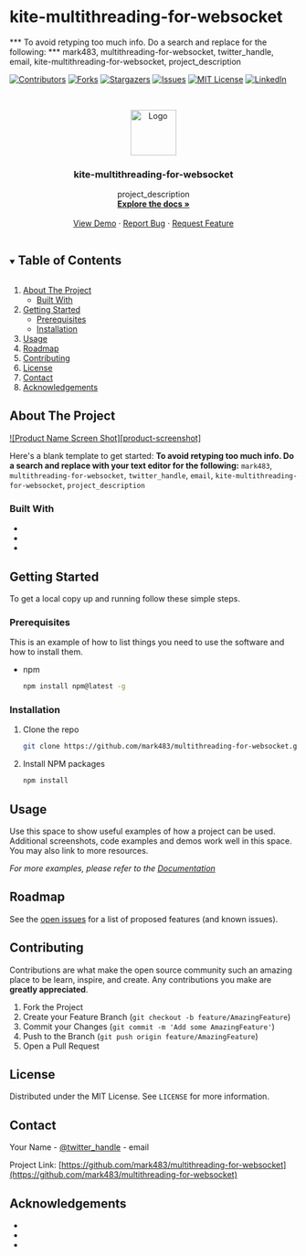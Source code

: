 # kite-multithreading-for-websocket


*** To avoid retyping too much info. Do a search and replace for the following:
*** mark483, multithreading-for-websocket, twitter_handle, email, kite-multithreading-for-websocket, project_description



<!-- PROJECT SHIELDS -->
<!--
*** I'm using markdown "reference style" links for readability.
*** Reference links are enclosed in brackets [ ] instead of parentheses ( ).
*** See the bottom of this document for the declaration of the reference variables
*** for contributors-url, forks-url, etc. This is an optional, concise syntax you may use.
*** https://www.markdownguide.org/basic-syntax/#reference-style-links
-->
[![Contributors][contributors-shield]][contributors-url]
[![Forks][forks-shield]][forks-url]
[![Stargazers][stars-shield]][stars-url]
[![Issues][issues-shield]][issues-url]
[![MIT License][license-shield]][license-url]
[![LinkedIn][linkedin-shield]][linkedin-url]



<!-- PROJECT LOGO -->
<br />
<p align="center">
  <a href="https://github.com/mark483/multithreading-for-websocket">
    <img src="images/logo.png" alt="Logo" width="80" height="80">
  </a>

  <h3 align="center">kite-multithreading-for-websocket</h3>

  <p align="center">
    project_description
    <br />
    <a href="https://github.com/mark483/multithreading-for-websocket"><strong>Explore the docs »</strong></a>
    <br />
    <br />
    <a href="https://github.com/mark483/multithreading-for-websocket">View Demo</a>
    ·
    <a href="https://github.com/mark483/multithreading-for-websocket/issues">Report Bug</a>
    ·
    <a href="https://github.com/mark483/multithreading-for-websocket/issues">Request Feature</a>
  </p>
</p>



<!-- TABLE OF CONTENTS -->
<details open="open">
  <summary><h2 style="display: inline-block">Table of Contents</h2></summary>
  <ol>
    <li>
      <a href="#about-the-project">About The Project</a>
      <ul>
        <li><a href="#built-with">Built With</a></li>
      </ul>
    </li>
    <li>
      <a href="#getting-started">Getting Started</a>
      <ul>
        <li><a href="#prerequisites">Prerequisites</a></li>
        <li><a href="#installation">Installation</a></li>
      </ul>
    </li>
    <li><a href="#usage">Usage</a></li>
    <li><a href="#roadmap">Roadmap</a></li>
    <li><a href="#contributing">Contributing</a></li>
    <li><a href="#license">License</a></li>
    <li><a href="#contact">Contact</a></li>
    <li><a href="#acknowledgements">Acknowledgements</a></li>
  </ol>
</details>



<!-- ABOUT THE PROJECT -->
## About The Project

[![Product Name Screen Shot][product-screenshot]](https://example.com)

Here's a blank template to get started:
**To avoid retyping too much info. Do a search and replace with your text editor for the following:**
`mark483`, `multithreading-for-websocket`, `twitter_handle`, `email`, `kite-multithreading-for-websocket`, `project_description`


### Built With

* []()
* []()
* []()



<!-- GETTING STARTED -->
## Getting Started

To get a local copy up and running follow these simple steps.

### Prerequisites

This is an example of how to list things you need to use the software and how to install them.
* npm
  ```sh
  npm install npm@latest -g
  ```

### Installation

1. Clone the repo
   ```sh
   git clone https://github.com/mark483/multithreading-for-websocket.git
   ```
2. Install NPM packages
   ```sh
   npm install
   ```



<!-- USAGE EXAMPLES -->
## Usage

Use this space to show useful examples of how a project can be used. Additional screenshots, code examples and demos work well in this space. You may also link to more resources.

_For more examples, please refer to the [Documentation](https://example.com)_



<!-- ROADMAP -->
## Roadmap

See the [open issues](https://github.com/mark483/multithreading-for-websocket/issues) for a list of proposed features (and known issues).



<!-- CONTRIBUTING -->
## Contributing

Contributions are what make the open source community such an amazing place to be learn, inspire, and create. Any contributions you make are **greatly appreciated**.

1. Fork the Project
2. Create your Feature Branch (`git checkout -b feature/AmazingFeature`)
3. Commit your Changes (`git commit -m 'Add some AmazingFeature'`)
4. Push to the Branch (`git push origin feature/AmazingFeature`)
5. Open a Pull Request



<!-- LICENSE -->
## License

Distributed under the MIT License. See `LICENSE` for more information.



<!-- CONTACT -->
## Contact

Your Name - [@twitter_handle](https://twitter.com/twitter_handle) - email

Project Link: [https://github.com/mark483/multithreading-for-websocket](https://github.com/mark483/multithreading-for-websocket)



<!-- ACKNOWLEDGEMENTS -->
## Acknowledgements

* []()
* []()
* []()





<!-- MARKDOWN LINKS & IMAGES -->
<!-- https://www.markdownguide.org/basic-syntax/#reference-style-links -->
[contributors-shield]: https://img.shields.io/github/contributors/mark483/repo.svg?style=for-the-badge
[contributors-url]: https://github.com/mark483/repo/graphs/contributors
[forks-shield]: https://img.shields.io/github/forks/mark483/repo.svg?style=for-the-badge
[forks-url]: https://github.com/mark483/repo/network/members
[stars-shield]: https://img.shields.io/github/stars/mark483/repo.svg?style=for-the-badge
[stars-url]: https://github.com/mark483/repo/stargazers
[issues-shield]: https://img.shields.io/github/issues/mark483/repo.svg?style=for-the-badge
[issues-url]: https://github.com/mark483/repo/issues
[license-shield]: https://img.shields.io/github/license/mark483/repo.svg?style=for-the-badge
[license-url]: https://github.com/mark483/kite-multithreading-for-websocket/blob/master/LICENSE.txt
[linkedin-shield]: https://img.shields.io/badge/-LinkedIn-black.svg?style=for-the-badge&logo=linkedin&colorB=555
[linkedin-url]: https://linkedin.com/in/mark-fouad-yassa
